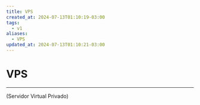 ```yaml
---
title: VPS
created_at: 2024-07-13T01:10:19-03:00
tags:
  - v1
aliases:
  - VPS
updated_at: 2024-07-13T01:10:21-03:00
---
```

# VPS
---

 (Servidor Virtual Privado)